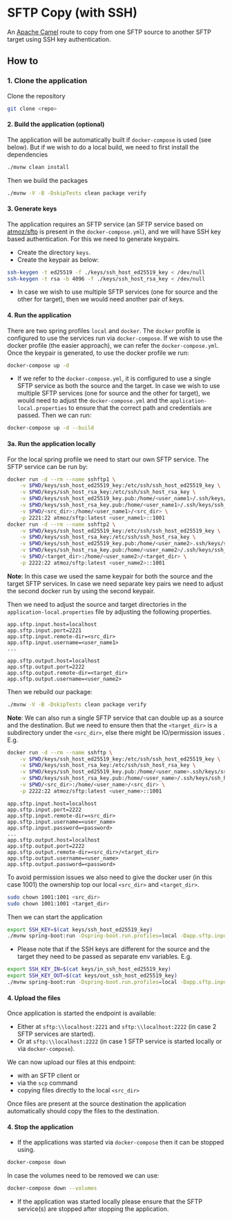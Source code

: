 # SFTP Copy (with SSH)
An [Apache Camel](https://camel.apache.org/) route to copy from one SFTP source to another SFTP target using SSH key authentication.

## How to
### 1. Clone the application
Clone the repository
```bash
git clone <repo>
```
#### 2. Build the application (optional)
The application will be automatically built if `docker-compose` is used (see below).
But if we wish to do a local build, we need to first install the dependencies
```bash
./mvnw clean install
```
Then we build the packages
```bash
./mvnw -V -B -DskipTests clean package verify
```
#### 3. Generate keys
The application requires an SFTP service (an SFTP service based on [atmoz/sftp](https://hub.docker.com/r/atmoz/sftp) is present in the `docker-compose.yml`), and we will have SSH key based authentication. For this we need to generate keypairs.
- Create the directory `keys`. 
- Create the keypair as below:
```bash
ssh-keygen -t ed25519 -f ./keys/ssh_host_ed25519_key < /dev/null
ssh-keygen -t rsa -b 4096 -f ./keys/ssh_host_rsa_key < /dev/null
```
- In case we wish to use multiple SFTP services (one for source and the other for target), then we would need another pair of keys.
#### 4. Run the application
There are two spring profiles `local` and `docker`. The `docker` profile is configured to use the services run via `docker-compose`. If we wish to use the docker profile (the easier approach), we can refer the `docker-compose.yml`.
Once the keypair is generated, to use the docker profile we run:
```bash
docker-compose up -d
```
- If we refer to the `docker-compose.yml`, it is configured to use a single SFTP service as both the source and the target. In case we wish to use multiple SFTP services (one for source and the other for target), we would need to adjust the `docker-compose.yml` and the `application-local.properties` to ensure that the correct path and credentials are passed. Then we can run:
```bash
docker-compose up -d --build
```
#### 3a. Run the application locally
For the local spring profile we need to start our own SFTP service. The SFTP service can be run by:
```bash
docker run -d --rm --name sshftp1 \
    -v $PWD/keys/ssh_host_ed25519_key:/etc/ssh/ssh_host_ed25519_key \
    -v $PWD/keys/ssh_host_rsa_key:/etc/ssh/ssh_host_rsa_key \
    -v $PWD/keys/ssh_host_ed25519_key.pub:/home/<user_name1>/.ssh/keys/ssh_host_ed25519_key.pub:ro \
    -v $PWD/keys/ssh_host_rsa_key.pub:/home/<user_name1>/.ssh/keys/ssh_host_rsa_key.pub:ro \
    -v $PWD/<src_dir>:/home/<user_name1>/<src_dir> \
    -p 2221:22 atmoz/sftp:latest <user_name1>::1001
docker run -d --rm --name sshftp2 \
    -v $PWD/keys/ssh_host_ed25519_key:/etc/ssh/ssh_host_ed25519_key \
    -v $PWD/keys/ssh_host_rsa_key:/etc/ssh/ssh_host_rsa_key \
    -v $PWD/keys/ssh_host_ed25519_key.pub:/home/<user_name2>.ssh/keys/ssh_host_ed25519_key.pub:ro \
    -v $PWD/keys/ssh_host_rsa_key.pub:/home/<user_name2>/.ssh/keys/ssh_host_rsa_key.pub:ro \
    -v $PWD/<target_dir>:/home/<user_name2>/<target_dir> \
    -p 2222:22 atmoz/sftp:latest <user_name2>::1001    
```
**Note**: In this case we used the same keypair for both the source and the target SFTP services. In case we need separate key pairs we need to adjust the second docker run by using the second keypair. 

Then we need to adjust the source and target directories in the `application-local.properties` file by adjusting the following properties.
```properties
app.sftp.input.host=localhost
app.sftp.input.port=2221
app.sftp.input.remote-dir=<src_dir>
app.sftp.input.username=<user_name1>
...

app.sftp.output.host=localhost
app.sftp.output.port=2222
app.sftp.output.remote-dir=<target_dir>
app.sftp.output.username=<user_name2>
```
Then we rebuild our package:
```bash
./mvnw -V -B -DskipTests clean package verify
```
**Note**: We can also run a single SFTP service that can double up as a source and the destination. But we need to ensure then that the `<target_dir>` is a subdirectory under the `<src_dir>`, else there might be IO/permission issues . E.g.
```bash
docker run -d --rm --name sshftp \
    -v $PWD/keys/ssh_host_ed25519_key:/etc/ssh/ssh_host_ed25519_key \
    -v $PWD/keys/ssh_host_rsa_key:/etc/ssh/ssh_host_rsa_key \
    -v $PWD/keys/ssh_host_ed25519_key.pub:/home/<user_name>.ssh/keys/ssh_host_ed25519_key.pub:ro \
    -v $PWD/keys/ssh_host_rsa_key.pub:/home/<user_name>/.ssh/keys/ssh_host_rsa_key.pub:ro \
    -v $PWD/<src_dir>:/home/<user_name>/<src_dir> \
    -p 2222:22 atmoz/sftp:latest <user_name>::1001
```
```properties
app.sftp.input.host=localhost
app.sftp.input.port=2222
app.sftp.input.remote-dir=<src_dir>
app.sftp.input.username=<user_name>
app.sftp.input.password=<password>
...
app.sftp.output.host=localhost
app.sftp.output.port=2222
app.sftp.output.remote-dir=<src_dir>/<target_dir>
app.sftp.output.username=<user_name>
app.sftp.output.password=<password>
```
To avoid permission issues we also need to give the docker user (in this case 1001) the ownership top our local `<src_dir>` and `<target_dir>`.
```bash
sudo chown 1001:1001 <src_dir>
sudo chown 1001:1001 <target_dir>
```
Then we can start the application 
```bash
export SSH_KEY=$(cat keys/ssh_host_ed25519_key)
./mvnw spring-boot:run -Dspring-boot.run.profiles=local -Dapp.sftp.input.sshkey="$SSH_KEY" -Dapp.sftp.output.sshkey="$SSH_KEY"
```
- Please note that if the SSH keys are different for the source and the target they need to be passed as separate env variables. E.g.
```bash
export SSH_KEY_IN=$(cat keys/in_ssh_host_ed25519_key)
export SSH_KEY_OUT=$(cat keys/out_ssh_host_ed25519_key)
./mvnw spring-boot:run -Dspring-boot.run.profiles=local -Dapp.sftp.input.sshkey="$SSH_KEY_IN" -Dapp.sftp.output.sshkey="$SSH_KEY_OUT"
```
#### 4. Upload the files
Once application is started the endpoint is available:
- Either at `sftp:\\localhost:2221` and `sftp:\\localhost:2222` (in case 2 SFTP services are started).
- Or at `sftp:\\localhost:2222` (in case 1 SFTP service is started locally or via `docker-compose`). 

We can now upload our files at this endpoint: 
- with an SFTP client or 
- via the `scp` command
- copying files directly to the local `<src_dir>`

Once files are present at the source destination the application automatically should copy the files to the destination.

#### 4. Stop the application
- If the applications was started via `docker-compose` then it can be stopped using.
```bash
docker-compose down
```
In case the volumes need to be removed we can use:
```bash
docker-compose down --volumes
```
- If the application was started locally please ensure that the SFTP service(s) are stopped after stopping the application.



